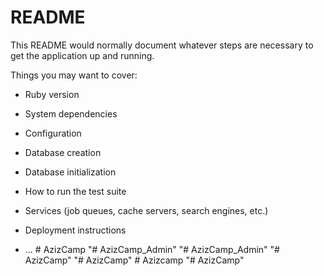 # README

This README would normally document whatever steps are necessary to get the
application up and running.

Things you may want to cover:

* Ruby version

* System dependencies

* Configuration

* Database creation

* Database initialization

* How to run the test suite

* Services (job queues, cache servers, search engines, etc.)

* Deployment instructions

* ...
#   A z i z C a m p  
 "# AzizCamp_Admin" 
"# AzizCamp_Admin" 
"# AzizCamp" 
"# AzizCamp" 
#   A z i z c a m p  
 "# AzizCamp" 
